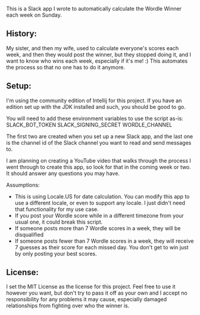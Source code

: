 This is a Slack app I wrote to automatically calculate the Wordle Winner
each week on Sunday. 

## History:
My sister, and then my wife, used to calculate everyone's scores each
week, and then they would post the winner, but they stopped doing it,
and I want to know who wins each week, especially if it's me! :)
This automates the process so that no one has to do it anymore.

## Setup:
I'm using the community edition of Intellij for this project. If you have
an edition set up with the JDK installed and such, you should be good to go.

You will need to add these environment variables to use the script as-is:
SLACK_BOT_TOKEN
SLACK_SIGNING_SECRET
WORDLE_CHANNEL

The first two are created when you set up a new Slack app, and the last
one is the channel id of the Slack channel you want to read and send 
messages to.

I am planning on creating a YouTube video that walks through the process
I went through to create this app, so look for that in the coming week or
two. It should answer any questions you may have.

Assumptions:
* This is using Locale.US for date calculation. You can modify this app
to use a different locale, or even to support any locale. I just didn't need
that functionality for my use case.
* If you post your Wordle score while in a different timezone from your usual
one, it could break this script.
* If someone posts more than 7 Wordle scores in a week, they will be
disqualified
* If someone posts fewer than 7 Wordle scores in a week, they will receive
7 guesses as their score for each missed day. You don't get to win just
by only posting your best scores.

## License:
I set the MIT License as the license for this project. Feel free to use
it however you want, but don't try to pass it off as your own and I
accept no responsibility for any problems it may cause, especially
damaged relationships from fighting over who the winner is.

